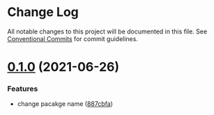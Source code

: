 # Change Log

All notable changes to this project will be documented in this file.
See [Conventional Commits](https://conventionalcommits.org) for commit guidelines.

# [0.1.0](https://github.com/fangmd/js-lib/compare/v0.0.1...v0.1.0) (2021-06-26)


### Features

* change pacakge name ([887cbfa](https://github.com/fangmd/js-lib/commit/887cbfa0a5038afa8ce87753e75f9a1f43126be1))
